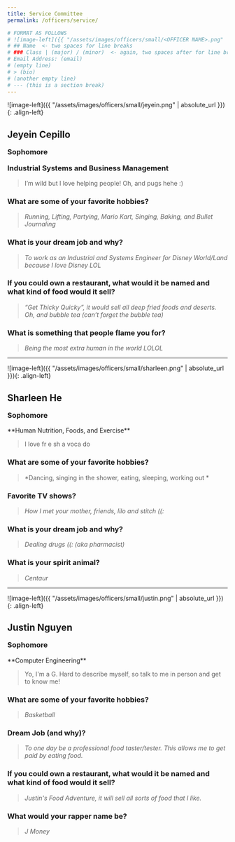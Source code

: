 ```yaml
---
title: Service Committee
permalink: /officers/service/

# FORMAT AS FOLLOWS
# ![image-left]({{ "/assets/images/officers/small/<OFFICER NAME>.png" | absolute_url }}){: .align-left}
# ## Name  <- two spaces for line breaks
# ### Class | (major) / (minor)  <- again, two spaces after for line breaks
# Email Address: (email)
# (empty line)
# > (bio)
# (another empty line)
# --- (this is a section break)
---
```


![image-left]({{ "/assets/images/officers/small/jeyein.png" | absolute_url }}){: .align-left}
## Jeyein Cepillo
<p style="margin-bottom: 0.45em; padding: 0"><a href="https://twitter.com/tristenngu" style="color: #494e48"><i class="fa fa-2x fa-fw fa-twitter"></i></a>
<a href="https://www.instagram.com/tristenngu/" style="margin: 0; padding: 0"><i class="fa fa-2x fa-fw fa-instagram" style="color: #494e48"></i></a>
<a href="mailto:jeyeinc@vt.edu" style="margin: 0; padding: 0"><i class="fa fa-2x fa-fw fa-envelope" style="color: #494e48"></i></a></p>
<h3 style="margin-top: 0">Sophomore</h3>
<h3 style="margin-top: 0">Industrial Systems and Business Management</h3>

> I’m wild but I love helping people! Oh, and pugs hehe :)

### **What are some of your favorite hobbies?**

> *Running, Lifting, Partying, Mario Kart, Singing, Baking, and Bullet Journaling*

### **What is your dream job and why?**

> *To work as an Industrial and Systems Engineer for Disney World/Land because I love Disney LOL*

### **If you could own a restaurant, what would it be named and what kind of food would it sell?**

> *“Get Thicky Quicky”, it would sell all deep fried foods and deserts. Oh, and bubble tea (can’t forget the bubble tea)*

### **What is something that people flame you for?**

> *Being the most extra human in the world LOLOL*

---

![image-left]({{ "/assets/images/officers/small/sharleen.png" | absolute_url }}){: .align-left}
## Sharleen He
<p style="margin-bottom: 0.45em; padding: 0"><a href="https://twitter.com/haeink97" style="color: #494e48"><i class="fa fa-2x fa-fw fa-twitter"></i></a>
<a href="https://www.instagram.com/haeink97/" style="margin: 0; padding: 0"><i class="fa fa-2x fa-fw fa-instagram" style="color: #494e48"></i></a>
<a href="mailto:sharlh9@vt.edu" style="margin: 0; padding: 0"><i class="fa fa-2x fa-fw fa-envelope" style="color: #494e48"></i></a></p>
<h3 style="margin-top: 0">Sophomore</h3>
**Human Nutrition, Foods, and Exercise**

> I love fr e sh a voca do

### **What are some of your favorite hobbies?**

> *Dancing, singing in the shower, eating, sleeping, working out *

### **Favorite TV shows?**

> *How I met your mother, friends, lilo and stitch ((:*

### **What is your dream job and why?**

> *Dealing drugs ((: (aka pharmacist)*

### **What is your spirit animal?**

> *Centaur*


---

![image-left]({{ "/assets/images/officers/small/justin.png" | absolute_url }}){: .align-left}
## Justin Nguyen
<p style="margin-bottom: 0.45em; padding: 0"><a href="https://twitter.com/haeink97" style="color: #494e48"><i class="fa fa-2x fa-fw fa-twitter"></i></a>
<a href="https://www.instagram.com/haeink97/" style="marg OPIKIK=0-==-IOP[[PKZCVBTGYUI  in: 0; padding: 0"><i class="fa fa-2x fa-fw fa-instagram" style="color: #494e48"></i></a>
<a href="mailto:justnn14@vt.edu.edu" style="margin: 0; padding: 0"><i class="fa fa-2x fa-fw fa-envelope" style="color: #494e48"></i></a></p>
<h3 style="margin-top: 0">Sophomore</h3>
**Computer Engineering**

> Yo, I'm a G. Hard to describe myself, so talk to me in person and get to know me!

### **What are some of your favorite hobbies?**

> *Basketball*

### **Dream Job (and why)?**

> *To one day be a professional food taster/tester. This allows me to get paid by eating food.*

### **If you could own a restaurant, what would it be named and what kind of food would it sell?**

> *Justin's Food Adventure, it will sell all sorts of food that I like.*

### **What would your rapper name be?**

> *J Money*
